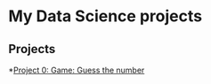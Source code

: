 # My Data Science projects

## Projects

 *[Project 0: Game: Guess the number](https://github.com/nikitron-trend/skill_fc_datasience/tree/main/project_0)